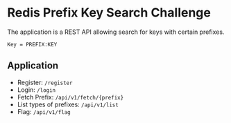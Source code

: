 # Redis Prefix Key Search Challenge

The application is a REST API allowing search for keys with certain prefixes.

```
Key = PREFIX:KEY
```

## Application

- Register: `/register`
- Login: `/login`
- Fetch Prefix: `/api/v1/fetch/{prefix}`
- List types of prefixes: `/api/v1/list`
- Flag: `/api/v1/flag`
